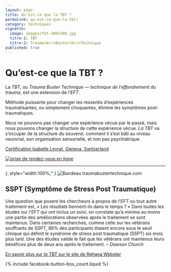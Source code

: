 ```yaml
---
layout: page
title: Qu’est-ce que la TBT ?
permalink: qu-est-ce-que-la-tbt/
category: techniques
vignette:
  image: images/tbt-300x300.jpg
  titre-1: TBT
  titre-2: Trauma<br/>Buster<br/>Technique
published: true
---
```




# Qu’est-ce que la TBT ?

La *TBT*, ou *Trauma Buster Technique* — *technique de l’effondrement du trauma*, est une extension de *l’EFT*.

Méthode puissante pour changer les ressentis d’expériences traumatisantes, ou simplement choquantes, élimine les symptômes post-traumatiques.

Nous ne pouvons pas changer une expérience vécue par le passé, mais nous pouvons changer la structure de cette expérience vécue. *La TBT* va s’occuper de la structure du souvenir, comment il s’est bâti au niveau neuronal, son organisation sensorielle, et non pas psychiatrique.

[Certification Isabelle Levrat, Geneva, Switzerland](http://traumabustertechnique.com/tbters/)

<a href="http://efttbt.datedechoix.com/" target="_blank"><img src="http://www.datedechoix.com/images/buttonFrench.gif" title="Prendre rendez-vous" alt="prise de rendez-vous en ligne" border="0" /></a>

---



{: style="width:100%;" }
![Bandeau traumabustertechnique.com](../images/rehana-webster-bandeau.jpg)



## SSPT (Symptôme de Stress Post Traumatique)

Une question que posent les chercheurs à propos de *l’EFT* ou tout autre traitement est, « Les résultats tiennent-ils dans le temps ? » Dans toutes les études sur *l’EFT* qui ont inclus un suivi, on constate qu’a minima au moins une partie des améliorations observées après le traitement se sont maintenus. Dans certaines recherches, comme celle sur les vétérans souffrants de SSPT, 86% des participants étaient encore sous le seuil clinique qui définit le syndrome de stress post traumatique (SSPT) six mois plus tard. Une des études valide le fait que les vétérans ont maintenus leurs bénéfices plus de deux ans après le traitement.
– *Dawson Church*

[En savoir plus sur *la TBT* sur le site de Rehana Webster](http://traumabustertechnique.com/tag/rehana-webster/)


{% include facebook-button-box_count.liquid %}
